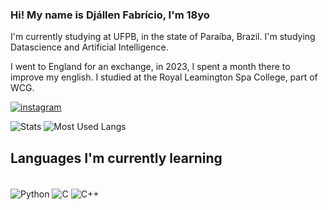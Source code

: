 ### Hi! My name is Djállen Fabrício, I'm 18yo
I'm currently studying at UFPB, in the state of Paraíba, Brazil. I'm studying  Datascience and Artificial Intelligence.

I went to England for an exchange, in 2023, I spent a month there to improve my english.
I studied at the Royal Leamington Spa College, part of WCG.

[![instagram](https://img.shields.io/badge/Instagram-E4405F?style=for-the-badge&logo=instagram&logoColor=white)](https://instagram.com/djzin0_)

![Stats](https://github-readme-stats.vercel.app/api?username=DjallenDias&show_icons=true&theme=transparent)
![Most Used Langs](https://github-readme-stats.vercel.app/api/top-langs?username=DjallenDias&locale=en&hide_title=false&layout=compact&card_width=320&langs_count=6&theme=transparent&order=2)

## Languages I'm currently learning
<div style="display: inline_block"><br/>
    <img align="center" alt="Python" src= https://img.shields.io/badge/Python-14354C?style=for-the-badge&logo=python&logoColor=white/>
    <img align="center" alt="C" src= https://img.shields.io/badge/C-14354C?style=for-the-badge&logo=C&logoColor=white/>
    <img align="center" alt="C++" src= https://img.shields.io/badge/C++-14354C?style=for-the-badge&logo=c%2B%2B&logoColor=white/>
</div><br/>